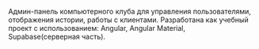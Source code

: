 Админ-панель компьютерного клуба для управления пользователями, отображения истории, работы с клиентами.   Разработана как учебный проект с использованием: Angular, Angular Material, Supabase(серверная часть).

